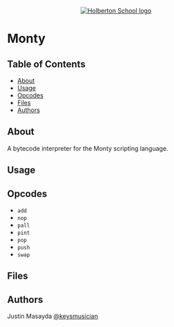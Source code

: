 <p align="center">
  <a href=#>
    <img src="https://intranet.hbtn.io/assets/holberton-logo-full-black-157ccfa3d2134776c1e3f78c0fe682968e8848b64fcacc6187976044f75f35a8.png" alt="Holberton School logo">
  </a>
</p>

# Monty

## Table of Contents
* [About](#about)
* [Usage](#usage)
* [Opcodes](#opcodes)
* [Files](#files)
* [Authors](#authors)


## About
A bytecode interpreter for the Monty scripting language.

## Usage

## Opcodes
* `add`
* `nop`
* `pall`
* `pint`
* `pop`
* `push`
* `swap`

## Files


## Authors
Justin Masayda [@keysmusician](https://github.com/keysmusician)
